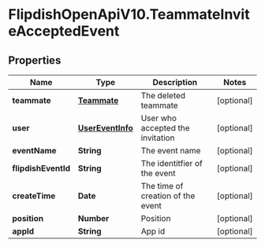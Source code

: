 # FlipdishOpenApiV10.TeammateInviteAcceptedEvent

## Properties
Name | Type | Description | Notes
------------ | ------------- | ------------- | -------------
**teammate** | [**Teammate**](Teammate.md) | The deleted teammate | [optional] 
**user** | [**UserEventInfo**](UserEventInfo.md) | User who accepted the invitation | [optional] 
**eventName** | **String** | The event name | [optional] 
**flipdishEventId** | **String** | The identitfier of the event | [optional] 
**createTime** | **Date** | The time of creation of the event | [optional] 
**position** | **Number** | Position | [optional] 
**appId** | **String** | App id | [optional] 


